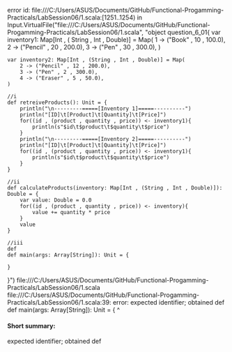 error id: file:///C:/Users/ASUS/Documents/GitHub/Functional-Progamming-Practicals/LabSession06/1.scala:[1251..1254) in Input.VirtualFile("file:///C:/Users/ASUS/Documents/GitHub/Functional-Progamming-Practicals/LabSession06/1.scala", "object question_6_01{
    var inventory1: Map[Int , ( String , Int , Double)] = Map(
        1 -> ("Book" , 10 , 100.0),
        2 -> ("Pencil" , 20 , 200.0),
        3 -> ("Pen" , 30 , 300.0),
    )

    var inventory2: Map[Int , (String , Int , Double)] = Map(
        2 -> ("Pencil" , 12 , 200.0),
        3 -> ("Pen" , 2 , 300.0),
        4 -> ("Eraser" , 5 , 50.0),
    )

    //i
    def retreiveProducts(): Unit = {
        println("\n---------=====[Inventory 1]=====----------")
        println("[ID]\t[Product]\t[Quantity]\t[Price]")
        for((id , (product , quantity , price)) <- inventory1){
            println(s"$id\t$product\t$quantity\t$price")
        }
        println("\n---------=====[Inventory 2]=====----------")
        println("[ID]\t[Product]\t[Quantity]\t[Price]")
        for((id , (product , quantity , price)) <- inventory1){
            println(s"$id\t$product\t$quantity\t$price")
        }
    }

    //ii
    def calculateProducts(inventory: Map[Int , (String , Int , Double)]): Double = {
        var value: Double = 0.0
        for((id , (product , quantity , price)) <- inventory){
            value += quantity * price
        }
        value
    }

    //iii
    def 
    def main(args: Array[String]): Unit = {

    }
}")
file:///C:/Users/ASUS/Documents/GitHub/Functional-Progamming-Practicals/LabSession06/1.scala
file:///C:/Users/ASUS/Documents/GitHub/Functional-Progamming-Practicals/LabSession06/1.scala:39: error: expected identifier; obtained def
    def main(args: Array[String]): Unit = {
    ^
#### Short summary: 

expected identifier; obtained def